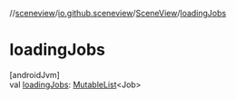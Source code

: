 //[sceneview](../../../index.md)/[io.github.sceneview](../index.md)/[SceneView](index.md)/[loadingJobs](loading-jobs.md)

# loadingJobs

[androidJvm]\
val [loadingJobs](loading-jobs.md): [MutableList](https://kotlinlang.org/api/latest/jvm/stdlib/kotlin.collections/-mutable-list/index.html)&lt;Job&gt;
